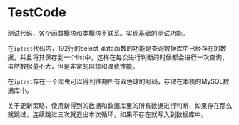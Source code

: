 # TestCode
测试代码，各个函数模块和类模块不联系。实现基础的测试功能。

在`iptest`代码内，192行的select_data函数的功能是查询数据库中已经存在的数据，并且将其保存到一个list中，这样在每次进行判断的时候都会进行一次查询，虽然数据量不大，但是非常的麻烦和浪费性能。

在`iptest`存在一个爬虫可以得到往期所有双色球的号码，存储在本机的MySQL数据库中。

关于更新策略，使用新得到的数据和数据库里的所有数据进行判断，如果存在那么就跳过，连续跳过三次就退出本次循环，如果不存在就写入到数据库中。

